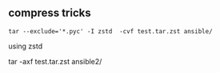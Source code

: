 ## compress tricks

```
tar --exclude='*.pyc' -I zstd  -cvf test.tar.zst ansible/
```

using zstd



tar -axf test.tar.zst ansible2/